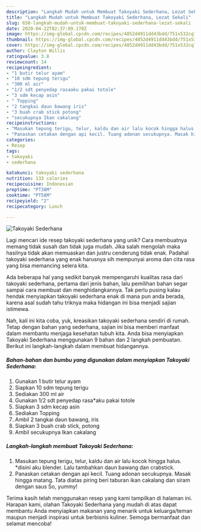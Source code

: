 ```yaml
---
description: "Langkah Mudah untuk Membuat Takoyaki Sederhana, Lezat Sekali"
title: "Langkah Mudah untuk Membuat Takoyaki Sederhana, Lezat Sekali"
slug: 658-langkah-mudah-untuk-membuat-takoyaki-sederhana-lezat-sekali
date: 2020-04-22T02:37:09.170Z
image: https://img-global.cpcdn.com/recipes/4852d4911dd43bdd/751x532cq70/takoyaki-sederhana-foto-resep-utama.jpg
thumbnail: https://img-global.cpcdn.com/recipes/4852d4911dd43bdd/751x532cq70/takoyaki-sederhana-foto-resep-utama.jpg
cover: https://img-global.cpcdn.com/recipes/4852d4911dd43bdd/751x532cq70/takoyaki-sederhana-foto-resep-utama.jpg
author: Clayton Willis
ratingvalue: 3.8
reviewcount: 14
recipeingredient:
- "1 butir telur ayam"
- "10 sdm tepung terigu"
- "300 ml air"
- "1/2 sdt penyedap rasaaku pakai totole"
- "3 sdm kecap asin"
- " Topping"
- "2 tangkai daun bawang iris"
- "3 buah crab stick potong"
- "secukupnya Ikan cakalang"
recipeinstructions:
- "Masukan tepung terigu, telur, kaldu dan air lalu kocok hingga halus. *disini aku blender. Lalu tambahkan daun bawang dan crabstick."
- "Panaskan cetakan dengan api kecil. Tuang adonan secukupnya. Masak hingga matang. Tata diatas piring beri taburan ikan cakalang dan siram dengan saus So, yummy!"
categories:
- Resep
tags:
- takoyaki
- sederhana

katakunci: takoyaki sederhana 
nutrition: 133 calories
recipecuisine: Indonesian
preptime: "PT38M"
cooktime: "PT58M"
recipeyield: "2"
recipecategory: Lunch

---
```



![Takoyaki Sederhana](https://img-global.cpcdn.com/recipes/4852d4911dd43bdd/751x532cq70/takoyaki-sederhana-foto-resep-utama.jpg)

Lagi mencari ide resep takoyaki sederhana yang unik? Cara membuatnya memang tidak susah dan tidak juga mudah. Jika salah mengolah maka hasilnya tidak akan memuaskan dan justru cenderung tidak enak. Padahal takoyaki sederhana yang enak harusnya sih mempunyai aroma dan cita rasa yang bisa memancing selera kita.



Ada beberapa hal yang sedikit banyak mempengaruhi kualitas rasa dari takoyaki sederhana, pertama dari jenis bahan, lalu pemilihan bahan segar sampai cara membuat dan menghidangkannya. Tak perlu pusing kalau hendak menyiapkan takoyaki sederhana enak di mana pun anda berada, karena asal sudah tahu triknya maka hidangan ini bisa menjadi sajian istimewa.


Nah, kali ini kita coba, yuk, kreasikan takoyaki sederhana sendiri di rumah. Tetap dengan bahan yang sederhana, sajian ini bisa memberi manfaat dalam membantu menjaga kesehatan tubuh kita. Anda bisa menyiapkan Takoyaki Sederhana menggunakan 9 bahan dan 2 langkah pembuatan. Berikut ini langkah-langkah dalam membuat hidangannya.

<!--inarticleads1-->

##### Bahan-bahan dan bumbu yang digunakan dalam menyiapkan Takoyaki Sederhana:

1. Gunakan 1 butir telur ayam
1. Siapkan 10 sdm tepung terigu
1. Sediakan 300 ml air
1. Gunakan 1/2 sdt penyedap rasa*aku pakai totole
1. Siapkan 3 sdm kecap asin
1. Sediakan  Topping
1. Ambil 2 tangkai daun bawang, iris
1. Siapkan 3 buah crab stick, potong
1. Ambil secukupnya Ikan cakalang




<!--inarticleads2-->

##### Langkah-langkah membuat Takoyaki Sederhana:

1. Masukan tepung terigu, telur, kaldu dan air lalu kocok hingga halus. *disini aku blender. Lalu tambahkan daun bawang dan crabstick.
1. Panaskan cetakan dengan api kecil. Tuang adonan secukupnya. Masak hingga matang. Tata diatas piring beri taburan ikan cakalang dan siram dengan saus So, yummy!




Terima kasih telah menggunakan resep yang kami tampilkan di halaman ini. Harapan kami, olahan Takoyaki Sederhana yang mudah di atas dapat membantu Anda menyiapkan makanan yang menarik untuk keluarga/teman maupun menjadi inspirasi untuk berbisnis kuliner. Semoga bermanfaat dan selamat mencoba!
